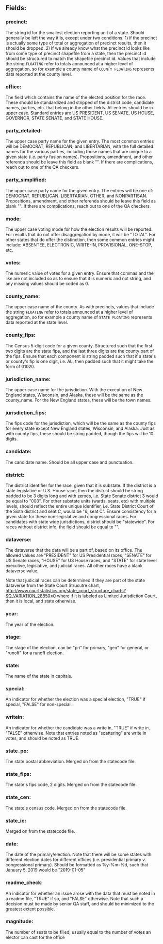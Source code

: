 ## Fields:

### precinct: 
The string id for the smallest election reporting unit of a state. Should generally be left the way it is, except under two conditions. 1) if the precinct is actually some type of total or aggregation of precinct results, then it should be dropped. 2) If we already know what the precinct id looks like from some type of precinct shapefile from a state, then the precinct id should be structured to match the shapefile precinct id. Values that include the string `FLOATING` refer to totals announced at a higher level of aggregation, so for example a county name of `COUNTY FLOATING` represents data reported at the county level.

### office: 
The field which contains the name of the elected position for the race. These should be standardized and stripped of the district code, candidate names, parties, etc. that belong in the other fields. All entries should be in upper case. Standard entries are US PRESIDENT, US SENATE, US HOUSE, GOVERNOR, STATE SENATE, and STATE HOUSE.

### party_detailed:
The upper case party name for the given entry. The most common entries will be DEMOCRAT, REPUBLICAN, and LIBERTARIAN, with the full detailed names for the various parties, including those names that are unique to a given state (i.e. party fusion names). Propositions, amendment, and other referenda should be leave this field as blank "". If there are complications, reach out to one of the QA checkers. 

### party_simplified:
The upper case party name for the given entry. The entries will be one of: DEMOCRAT, REPUBLICAN, LIBERTARIAN, OTHER, and NONPARTISAN. Propositions, amendment, and other referenda should be leave this field as blank "". If there are complications, reach out to one of the QA checkers. 

### mode:
The upper case voting mode for how the election results will be reported. For results that do not offer disaggregation by mode, it will be "TOTAL". For other states that do offer the distinction, then some common entries might include: ABSENTEE, ELECTRONIC, WRITE-IN, PROVISIONAL, ONE-STOP, etc.

### votes:
The numeric value of votes for a given entry. Ensure that commas and the like are not included so as to ensure that it is numeric and not string, and any missing values should be coded as 0. 

### county_name:
The upper case name of the county. As with precincts, values that include the string `FLOATING` refer to totals announced at a higher level of aggregation, so for example a county name of `STATE FLOATING` represents data reported at the state level.

### county_fips: 
The Census 5-digit code for a given county. Structured such that the first two digits are the state fips, and the last three digits are the county part of the fips. Ensure that each component is string padded such that if a state's or county's fip is one digit, i.e. AL, then padded such that it might take the form of 01020. 

### jurisdiction_name:
The upper case name for the jurisdiction. With the exception of New England states, Wisconsin, and Alaska, these will be the same as the county_name. For the New England states, these will be the town names. 

### jurisdiction_fips: 
The fips code for the jurisdiction, which will be the same as the county fips for every state except New England states, Wisconsin, and Alaska. Just as with county fips, these should be string padded, though the fips will be 10 digits.  

### candidate:
The candidate name. Should be all upper case and punctuation.

### district: 
The district identifier for the race, given that it is substate. If the district is a state legislative or U.S. House race, then the district should be string padded to be 3 digits long and with zeroes, i.e. State Senate district 3 would be equal to "003". For other substate units (wards, seats, etc) with multiple levels, should reflect the entire unique identifier, i.e. State District Court of the Sixth district and seat C, would be "6, seat C". Ensure consistency for a given state for these non-legislative and congressional races. For candidates with state wide jurisdictions, district should be "statewide". For races without district info, the field should be equal to "". 

### dataverse:
The dataverse that the data will be a part of, based on its office. The allowed values are "PRESIDENT" for US Presidential races, "SENATE" for US Senate races, "HOUSE" for US House races, and "STATE" for state level executive, legislative, and judicial races. All other races have a blank dataverse value.

Note that judicial races can be determined if they are part of the state dataverse from the State Court Strucutre chart, http://www.courtstatistics.org/state_court_structure_charts?SQ_VARIATION_28850=0
where if it is labeled as Limited Jurisdiction Court, then it is local, and state otherwise. 

### year:
The year of the election.

### stage:
The stage of the election, can be "pri" for primary, "gen" for general, or "runoff" for a runoff election. 

### state: 
The name of the state in capitals. 

### special:
An indicator for whether the election was a special election, "TRUE" if special, "FALSE" for non-special. 

### writein:
An indicator for whether the candidate was a write in, "TRUE" if write in, "FALSE" otherwise. Note that entries noted as "scattering" are write in votes, and should be noted as TRUE. 

### state_po:
The state postal abbreviation. Merged on from the statecode file.

### state_fips:
The state's fips code, 2 digits. Merged on from the statecode file.

### state_cen: 
The state's census code. Merged on from the statecode file.

### state_ic:
Merged on from the statecode file.

### date: 
The date of the primary/election. Note that there will be some states with different election dates for different offices (i.e. presidential primary v. congressional primary). Should be formatted as %y-%m-%d, such that January 5, 2019 would be "2019-01-05" 

### readme_check:
An indicator for whether an issue arose with the data that must be noted in a readme file, "TRUE" if so, and "FALSE" otherwise. Note that such a decision must be made by senior QA staff, and should be minimized to the greatest extent possible. 

### magnitude:
The number of seats to be filled, usually equal to the number of votes an elector can cast for the office
